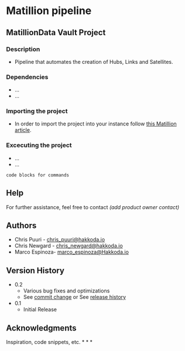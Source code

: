 # Matillion pipeline

## MatillionData Vault Project

### Description

- Pipeline that automates the creation of Hubs, Links and Satellites.


### Dependencies

-  ...
-  ...

### Importing the project 

- In order to import the project into your instance follow [this Matillion article](https://documentation.matillion.com/docs/2734441).

### Excecuting the project 

- ...
- ...

```
code blocks for commands
```

## Help

For further assistance, feel free to contact *_(add product owner contact)_*


## Authors

- Chris Puuri - chris_puuri@hakkoda.io
- Chris Newgard - chris_newgard@hakkoda.io
- Marco Espinoza- marco_espinoza@Hakkoda.io


## Version History

* 0.2
    * Various bug fixes and optimizations
    * See [commit change]() or See [release history]()
* 0.1
    * Initial Release


## Acknowledgments

Inspiration, code snippets, etc.
*
*
*
